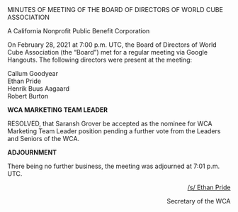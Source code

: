 <div class="text-center">
MINUTES OF MEETING OF THE BOARD OF DIRECTORS OF WORLD CUBE ASSOCIATION

A California Nonprofit Public Benefit Corporation
</div>

On February 28, 2021 at 7:00 p.m. UTC, the Board of Directors of World Cube Association (the “Board”) met for a regular meeting via Google Hangouts. The following directors were present at the meeting:

<div class="text-center">
Callum Goodyear <br>
Ethan Pride <br>
Henrik Buus Aagaard <br>
Robert Burton <br>
</div>


<b class="text-center">WCA MARKETING TEAM LEADER</b>

RESOLVED, that Saransh Grover be accepted as the nominee for WCA Marketing Team Leader position pending a further vote from the Leaders and Seniors of the WCA.

<b class="text-center">ADJOURNMENT</b>

There being no further business, the meeting was adjourned at 7:01 p.m. UTC.

<div style="text-align: right;">
<span style="text-decoration: underline;">/s/ Ethan Pride</span>


Secretary of the WCA
</div>
